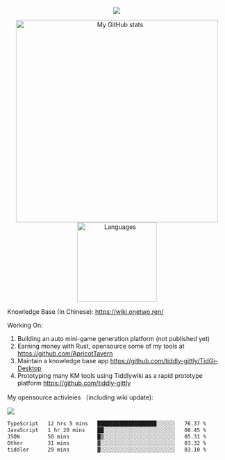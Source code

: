 <a href="https://github.com/linonetwo">
    <p align="center">
        <img src="https://github-profile-trophy.vercel.app/?username=linonetwo&column=7&theme=onedark"/>
    </p>
</a>
<a align="center" href="https://github.com/linonetwo">
  <p align="center">
    <img src="https://github-readme-stats.vercel.app/api?username=linonetwo&show_icons=true&count_private=true" alt="My GitHub stats" width="465"/>
    <img src="https://github-readme-stats.vercel.app/api/top-langs/?username=linonetwo&layout=compact&langs_count=10" alt="Languages" height="183">
  </p>
</a>

Knowledge Base (In Chinese): https://wiki.onetwo.ren/

Working On: 

1. Building an auto mini-game generation platform (not published yet)
1. Earning money with Rust, opensource some of my tools at https://github.com/ApricotTavern
1. Maintain a knowledge base app https://github.com/tiddly-gittly/TidGi-Desktop
1. Prototyping many KM tools using Tiddlywiki as a rapid prototype platform https://github.com/tiddly-gittly

My opensource activieies （including wiki update):

![](https://visitor-badge.glitch.me/badge?page_id=linonetwo.linonetwo)

<!--START_SECTION:waka-->

```txt
TypeScript   12 hrs 5 mins   ███████████████████░░░░░░   76.37 %
JavaScript   1 hr 20 mins    ██░░░░░░░░░░░░░░░░░░░░░░░   08.45 %
JSON         50 mins         █▒░░░░░░░░░░░░░░░░░░░░░░░   05.31 %
Other        31 mins         ▓░░░░░░░░░░░░░░░░░░░░░░░░   03.32 %
tiddler      29 mins         ▓░░░░░░░░░░░░░░░░░░░░░░░░   03.10 %
```

<!--END_SECTION:waka-->
